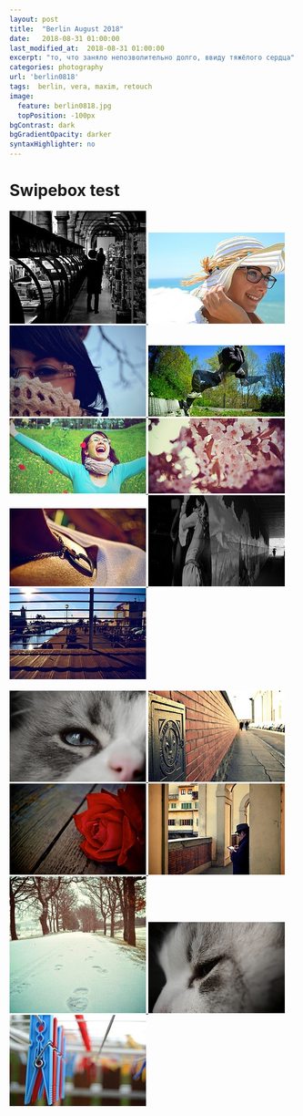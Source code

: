 ```yaml
---
layout: post
title:  "Berlin August 2018"
date:   2018-08-31 01:00:00
last_modified_at:  2018-08-31 01:00:00
excerpt: "то, что заняло непозволительно долго, ввиду тяжёлого сердца"
categories: photography
url: 'berlin0818'
tags:  berlin, vera, maxim, retouch
image:
  feature: berlin0818.jpg
  topPosition: -100px
bgContrast: dark
bgGradientOpacity: darker
syntaxHighlighter: no
---
```

<body>
	<h1>Swipebox test</h1>
    <div class="swipeboxEx">
        <a href="../photos/8083451788_552becfbc7_b.jpg" title="What's your destination?">
            <img src="../photos/8083451788_552becfbc7_m.jpg" />
        </a>
        <a href="../photos/7948632554_01f6ae6b6f_b.jpg" title="Just in a dream Place">
            <img src="../photos/7948632554_01f6ae6b6f_m.jpg" />
        </a>
        <a href="../photos/7302459122_19fa1d8223_b.jpg" title="Truthful Innocence">
            <img src="../photos/7302459122_19fa1d8223_m.jpg" />
        </a>
        <a href="../photos/7222046648_5bf70e893a_b.jpg" title="Simply my Brother">
            <img src="../photos/7222046648_5bf70e893a_m.jpg" />
        </a>
        <a href="../photos/7002395006_29fdc85f7a_b.jpg" title="Freedom">
            <img src="../photos/7002395006_29fdc85f7a_m.jpg" />
        </a>
        <a href="../photos/7062575651_b23918b11a_b.jpg" title="Maybe spring">
            <img src="../photos/7062575651_b23918b11a_m.jpg" />
        </a>
        <a href="../photos/6841267340_855273fd7e_b.jpg" title="Love">
            <img src="../photos/6841267340_855273fd7e_m.jpg" />
        </a>
        <a href="../photos/6958456697_e56a37bb5f_b.jpg" title="Young Lovers' Wall and the Old Rain">
            <img src="../photos/6958456697_e56a37bb5f_m.jpg" />
        </a>
        <a href="../photos/6791628438_affaa19e10_b.jpg" title="This is the colors I love">
            <img src="../photos/6791628438_affaa19e10_m.jpg" />
        </a>
    </div>
    <br/>
    <div class="swipeboxEx">
        <a href="../photos/6916180091_9c9559e463_b.jpg" title="The Hope">
            <img src="../photos/6916180091_9c9559e463_m.jpg" />
        </a>
        <a href="../photos/6880502467_d4b3c4b2a8_b.jpg" title="Florence streets. Florence people.">
            <img src="../photos/6880502467_d4b3c4b2a8_m.jpg" />
        </a>
        <a href="../photos/6876412479_6268c6e2aa_b.jpg" title="I Love You">
            <img src="../photos/6876412479_6268c6e2aa_m.jpg" />
        </a>
        <a href="../photos/6840627709_92ed52fb41_b.jpg" title="The painter in Florence">
            <img src="../photos/6840627709_92ed52fb41_m.jpg" />
        </a>
        <a href="../photos/6812090617_5fd5bbdda0_b.jpg" title="Me and My Belover">
            <img src="../photos/6812090617_5fd5bbdda0_m.jpg" />
        </a>
        <a href="../photos/6806687375_07d2b7a1f9_b.jpg" title="Fiocco">
            <img src="../photos/6806687375_07d2b7a1f9_m.jpg" />
        </a>
        <a href="../photos/6798453217_72dea2d06e_b.jpg" title="My first clothespin">
            <img src="../photos/6798453217_72dea2d06e_m.jpg" />
        </a>
    </div>
    <script src="../bower_components/jquery/dist/jquery.js"></script>
    <script src="../bower_components/colorbox/jquery.colorbox.js"></script>
    <script src="../bower_components/swipebox/src/js/jquery.swipebox.min.js"></script>
    <script src="../bower_components/jquery/justifiedGallery/js/jquery.justifiedGallery.js"></script>
    <!-- endbower -->
    <script>
    $('.swipeboxEx').each(function(i, el) {
        $(el).justifiedGallery({
            rel: 'gal' + i
        }).on('jg.complete', function() {
            if (i == 0) $('.swipeboxEx a').swipebox(); //swipebox, wants to be called only once to work properly
        });
    });
    </script>
</body>